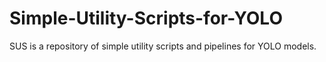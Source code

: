# Simple-Utility-Scripts-for-YOLO
SUS is a repository of simple utility scripts and pipelines for YOLO models.
